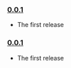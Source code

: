 ### [0.0.1](https://github.com/jbalboni/super-res/releases/tag/v0.0.1)

- The first release

### [0.0.1](https://github.com/qt911025/super-res2/releases/tag/v0.0.1)

- The first release